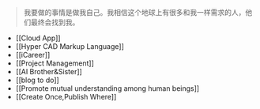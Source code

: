 >我要做的事情是做我自己。我相信这个地球上有很多和我一样需求的人，他们最终会找到我。


- [[Cloud App]]
- [[Hyper CAD Markup Language]]
- [[iCareer]]
- [[Project Management]]
- [[AI Brother&Sister]]
- [[blog to do]]
- [[Promote mutual understanding among human beings]]
- [[Create Once,Publish Where]]